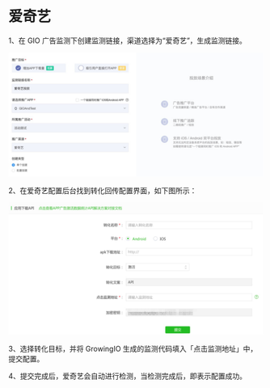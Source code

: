 # 爱奇艺

1、在 GIO 广告监测下创建监测链接，渠道选择为“爱奇艺”，生成监测链接。

![](../../.gitbook/assets/image%20%28389%29.png)

2、在爱奇艺配置后台找到转化回传配置界面，如下图所示：

![](../../.gitbook/assets/image%20%28240%29.png)

3、选择转化目标，并将 GrowingIO 生成的监测代码填入「点击监测地址」中，提交配置。

4、提交完成后，爱奇艺会自动进行检测，当检测完成后，即表示配置成功。

